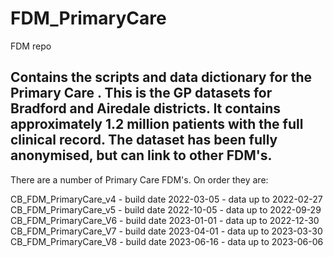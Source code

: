 # FDM_PrimaryCare
FDM repo

## Contains the scripts and data dictionary for the Primary Care . This is the GP datasets for Bradford and Airedale districts. It contains approximately 1.2 million patients with the full clinical record. The dataset has been fully anonymised, but can link to other FDM's.
There are a number of Primary Care FDM's. On order they are:

CB_FDM_PrimaryCare_v4 - build date 2022-03-05 - data up to 2022-02-27
CB_FDM_PrimaryCare_v5 - build date 2022-10-05 - data up to 2022-09-29
CB_FDM_PrimaryCare_V6 - build date 2023-01-01 - data up to 2022-12-30
CB_FDM_PrimaryCare_V7 - build date 2023-04-01 - data up to 2023-03-30
CB_FDM_PrimaryCare_V8 - build date 2023-06-16 - data up to 2023-06-06

